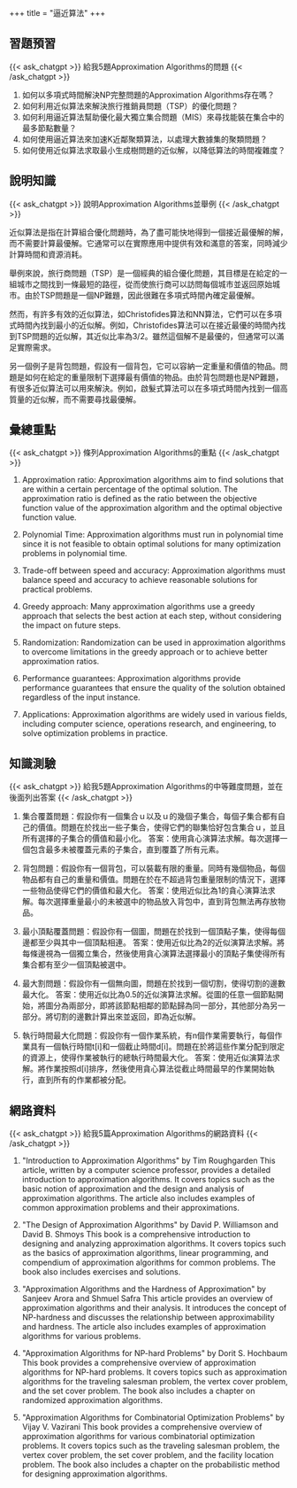 +++
title = "逼近算法"
+++
## 習題預習
{{< ask_chatgpt >}}
給我5題Approximation Algorithms的問題
{{< /ask_chatgpt >}}



1. 如何以多項式時間解決NP完整問題的Approximation Algorithms存在嗎？
2. 如何利用近似算法來解決旅行推銷員問題（TSP）的優化問題？
3. 如何利用逼近算法幫助優化最大獨立集合問題（MIS）來尋找能裝在集合中的最多節點數量？
4. 如何使用逼近算法來加速K近鄰聚類算法，以處理大數據集的聚類問題？
5. 如何使用近似算法求取最小生成樹問題的近似解，以降低算法的時間複雜度？   

## 說明知識
{{< ask_chatgpt >}}
說明Approximation Algorithms並舉例
{{< /ask_chatgpt >}}



近似算法是指在計算組合優化問題時，為了盡可能快地得到一個接近最優解的解，而不需要計算最優解。它通常可以在實際應用中提供有效和滿意的答案，同時減少計算時間和資源消耗。

舉例來說，旅行商問題（TSP）是一個經典的組合優化問題，其目標是在給定的一組城市之間找到一條最短的路徑，從而使旅行商可以訪問每個城市並返回原始城市。由於TSP問題是一個NP難題，因此很難在多項式時間內確定最優解。

然而，有許多有效的近似算法，如Christofides算法和NN算法，它們可以在多項式時間內找到最小的近似解。例如，Christofides算法可以在接近最優的時間內找到TSP問題的近似解，其近似比率為3/2。雖然這個解不是最優的，但通常可以滿足實際需求。

另一個例子是背包問題，假設有一個背包，它可以容納一定重量和價值的物品。問題是如何在給定的重量限制下選擇最有價值的物品。由於背包問題也是NP難題，有很多近似算法可以用來解決。例如，啟髮式算法可以在多項式時間內找到一個高質量的近似解，而不需要尋找最優解。   

## 彙總重點
{{< ask_chatgpt >}}
條列Approximation Algorithms的重點
{{< /ask_chatgpt >}}



1. Approximation ratio: Approximation algorithms aim to find solutions that are within a certain percentage of the optimal solution. The approximation ratio is defined as the ratio between the objective function value of the approximation algorithm and the optimal objective function value.

2. Polynomial Time: Approximation algorithms must run in polynomial time since it is not feasible to obtain optimal solutions for many optimization problems in polynomial time.

3. Trade-off between speed and accuracy: Approximation algorithms must balance speed and accuracy to achieve reasonable solutions for practical problems.

4. Greedy approach: Many approximation algorithms use a greedy approach that selects the best action at each step, without considering the impact on future steps.

5. Randomization: Randomization can be used in approximation algorithms to overcome limitations in the greedy approach or to achieve better approximation ratios.

6. Performance guarantees: Approximation algorithms provide performance guarantees that ensure the quality of the solution obtained regardless of the input instance.

7. Applications: Approximation algorithms are widely used in various fields, including computer science, operations research, and engineering, to solve optimization problems in practice.   

## 知識測驗
{{< ask_chatgpt >}}
給我5題Approximation Algorithms的中等難度問題，並在後面列出答案
{{< /ask_chatgpt >}}



1. 集合覆蓋問題：假設你有一個集合ｕ以及ｕ的幾個子集合，每個子集合都有自己的價值。問題在於找出一些子集合，使得它們的聯集恰好包含集合ｕ，並且所有選擇的子集合的價值和最小化。
答案：使用貪心演算法求解。每次選擇一個包含最多未被覆蓋元素的子集合，直到覆蓋了所有元素。

2. 背包問題：假設你有一個背包，可以裝載有限的重量。同時有幾個物品，每個物品都有自己的重量和價值。問題在於在不超過背包重量限制的情況下，選擇一些物品使得它們的價值和最大化。
答案：使用近似比為1的貪心演算法求解。每次選擇重量最小的未被選中的物品放入背包中，直到背包無法再存放物品。

3. 最小頂點覆蓋問題：假設你有一個圖，問題在於找到一個頂點子集，使得每個邊都至少與其中一個頂點相連。
答案：使用近似比為2的近似演算法求解。將每條邊視為一個獨立集合，然後使用貪心演算法選擇最小的頂點子集使得所有集合都有至少一個頂點被選中。 

4. 最大割問題：假設你有一個無向圖，問題在於找到一個切割，使得切割的邊數最大化。
答案：使用近似比為0.5的近似演算法求解。從圖的任意一個節點開始，將圖分為兩部分，即將該節點相鄰的節點歸為同一部分，其他部分為另一部分。將切割的邊數計算出來並返回，即為近似解。

5. 執行時間最大化問題：假設你有一個作業系統，有n個作業需要執行，每個作業具有一個執行時間t[i]和一個截止時間d[i]。問題在於將這些作業分配到限定的資源上，使得作業被執行的總執行時間最大化。
答案：使用近似演算法求解。將作業按照d[i]排序，然後使用貪心算法從截止時間最早的作業開始執行，直到所有的作業都被分配。   

## 網路資料
{{< ask_chatgpt >}}
給我5篇Approximation Algorithms的網路資料
{{< /ask_chatgpt >}}



1. "Introduction to Approximation Algorithms" by Tim Roughgarden
This article, written by a computer science professor, provides a detailed introduction to approximation algorithms. It covers topics such as the basic notion of approximation and the design and analysis of approximation algorithms. The article also includes examples of common approximation problems and their approximations.

2. "The Design of Approximation Algorithms" by David P. Williamson and David B. Shmoys
This book is a comprehensive introduction to designing and analyzing approximation algorithms. It covers topics such as the basics of approximation algorithms, linear programming, and compendium of approximation algorithms for common problems. The book also includes exercises and solutions.

3. "Approximation Algorithms and the Hardness of Approximation" by Sanjeev Arora and Shmuel Safra
This article provides an overview of approximation algorithms and their analysis. It introduces the concept of NP-hardness and discusses the relationship between approximability and hardness. The article also includes examples of approximation algorithms for various problems.

4. "Approximation Algorithms for NP-hard Problems" by Dorit S. Hochbaum
This book provides a comprehensive overview of approximation algorithms for NP-hard problems. It covers topics such as approximation algorithms for the traveling salesman problem, the vertex cover problem, and the set cover problem. The book also includes a chapter on randomized approximation algorithms.

5. "Approximation Algorithms for Combinatorial Optimization Problems" by Vijay V. Vazirani
This book provides a comprehensive overview of approximation algorithms for various combinatorial optimization problems. It covers topics such as the traveling salesman problem, the vertex cover problem, the set cover problem, and the facility location problem. The book also includes a chapter on the probabilistic method for designing approximation algorithms.   

